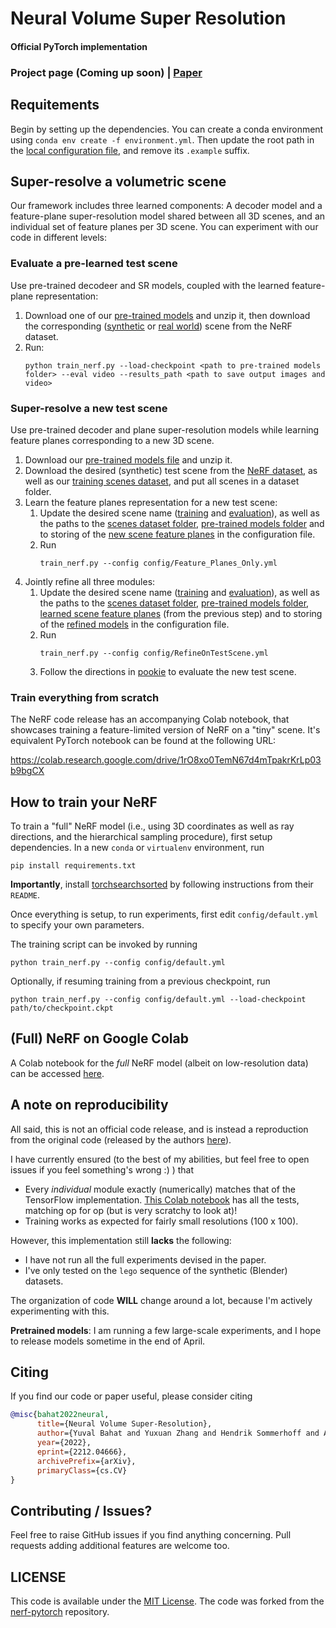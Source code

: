 # Neural Volume Super Resolution
#### Official PyTorch implementation
### Project page (Coming up soon) | [Paper](https://arxiv.org/abs/2212.04666)


## Requitements
Begin by setting up the dependencies. You can create a conda environment using `conda env create -f environment.yml`. Then update the root path in the [local configuration file](config/local_config.yml.example), and remove its `.example` suffix.
## Super-resolve a volumetric scene
Our framework includes three learned components: A decoder model and a feature-plane super-resolution model shared between all 3D scenes, and an individual set of feature planes per 3D scene. You can experiment with our code in different levels:
### Evaluate a pre-learned test scene <a name="pookie"></a>
Use pre-trained decodeer and SR models, coupled with the learned feature-plane representation:
1. Download one of our [pre-trained models](https://drive.google.com/drive/folders/1rHR5s1JUdtayk7kEcjONdv6MzJd1L-6F?usp=sharing) and unzip it, then download the corresponding ([synthetic](https://drive.google.com/drive/folders/1JDdLGDruGNXWnM1eqY1FNL9PlStjaKWi) or [real world](https://drive.google.com/drive/folders/14boI-o5hGO9srnWaaogTU5_ji7wkX2S7)) scene from the NeRF dataset.
1. Run:
    ```
    python train_nerf.py --load-checkpoint <path to pre-trained models folder> --eval video --results_path <path to save output images and video> 
    ```
### Super-resolve a new test scene
Use pre-trained decoder and plane super-resolution models while learning feature planes corresponding to a new 3D scene.
1. Download our [pre-trained models file]() and unzip it.
1. Download the desired (synthetic) test scene from the [NeRF dataset](https://drive.google.com/drive/folders/1JDdLGDruGNXWnM1eqY1FNL9PlStjaKWi), as well as our [training scenes dataset](), and put all scenes in a dataset folder.
1. Learn the feature planes representation for a new test scene:
    1. Update the desired scene name ([training](config/Feature_Planes_Only.yml#L55) and [evaluation](config/Feature_Planes_Only.yml#L59)), as well as the paths to the [scenes dataset folder](config/Feature_Planes_Only.yml#L22), [pre-trained models folder](config/Feature_Planes_Only.yml#L61) and to storing of the [new scene feature planes](config/Feature_Planes_Only.yml#L4) in the configuration file.
    1. Run
        ```
        train_nerf.py --config config/Feature_Planes_Only.yml 
        ```
1. Jointly refine all three modules:
    1. Update the desired scene name ([training](config/RefineOnTestScene.yml#L53) and [evaluation](config/RefineOnTestScene.yml#L57)), as well as the paths to the [scenes dataset folder](config/RefineOnTestScene.yml#L20), [pre-trained models folder](config/RefineOnTestScene.yml#L65), [learned scene feature planes](config/RefineOnTestScene.yml#L67) (from the previous step) and to storing of the [refined models](config/RefineOnTestScene.yml#L4) in the configuration file.
    1. Run
        ```
        train_nerf.py --config config/RefineOnTestScene.yml
        ```
    1. Follow the directions in [pookie](#pookie) to evaluate the new test scene.

### Train everything from scratch


<!-- 2. Set the desired scene to evaluate in [config/RefineOnTestScene.yml](/config/RefineOnTestScene.yml#L59) -->

The NeRF code release has an accompanying Colab notebook, that showcases training a feature-limited version of NeRF on a "tiny" scene. It's equivalent PyTorch notebook can be found at the following URL:

https://colab.research.google.com/drive/1rO8xo0TemN67d4mTpakrKrLp03b9bgCX


## How to train your NeRF

To train a "full" NeRF model (i.e., using 3D coordinates as well as ray directions, and the hierarchical sampling procedure), first setup dependencies. In a new `conda` or `virtualenv` environment, run
```
pip install requirements.txt
```

**Importantly**, install [torchsearchsorted](https://github.com/aliutkus/torchsearchsorted) by following instructions from their `README`.

Once everything is setup, to run experiments, first edit `config/default.yml` to specify your own parameters.

The training script can be invoked by running
```
python train_nerf.py --config config/default.yml
```

Optionally, if resuming training from a previous checkpoint, run
```
python train_nerf.py --config config/default.yml --load-checkpoint path/to/checkpoint.ckpt
```


## (Full) NeRF on Google Colab

A Colab notebook for the _full_ NeRF model (albeit on low-resolution data) can be accessed [here](https://colab.research.google.com/drive/1L6QExI2lw5xhJ-MLlIwpbgf7rxW7fcz3).


## A note on reproducibility

All said, this is not an official code release, and is instead a reproduction from the original code (released by the authors [here](https://github.com/bmild/nerf)).

I have currently ensured (to the best of my abilities, but feel free to open issues if you feel something's wrong :) ) that
* Every _individual_ module exactly (numerically) matches that of the TensorFlow implementation. [This Colab notebook](https://colab.research.google.com/drive/1ENrAtZIEhoeNkaXOXkBL7SbWU1VWHBQm) has all the tests, matching op for op (but is very scratchy to look at)!
* Training works as expected for fairly small resolutions (100 x 100).

However, this implementation still **lacks** the following:
* I have not run all the full experiments devised in the paper.
* I've only tested on the `lego` sequence of the synthetic (Blender) datasets.

The organization of code **WILL** change around a lot, because I'm actively experimenting with this.

**Pretrained models**: I am running a few large-scale experiments, and I hope to release models sometime in the end of April.

## Citing
If you find our code or paper useful, please consider citing
```bibtex
@misc{bahat2022neural,
      title={Neural Volume Super-Resolution}, 
      author={Yuval Bahat and Yuxuan Zhang and Hendrik Sommerhoff and Andreas Kolb and Felix Heide},
      year={2022},
      eprint={2212.04666},
      archivePrefix={arXiv},
      primaryClass={cs.CV}
}
```
## Contributing / Issues?

Feel free to raise GitHub issues if you find anything concerning. Pull requests adding additional features are welcome too.


## LICENSE

This code is available under the [MIT License](https://opensource.org/licenses/MIT). The code was forked from the [nerf-pytorch](https://github.com/krrish94/nerf-pytorch) repository.
 <!-- For more details see: [LICENSE](LICENSE) and [ACKNOWLEDGEMENTS](ACKNOWLEDGEMENTS). -->
